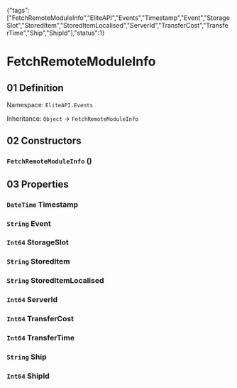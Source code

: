 {"tags":["FetchRemoteModuleInfo","EliteAPI","Events","Timestamp","Event","StorageSlot","StoredItem","StoredItemLocalised","ServerId","TransferCost","TransferTime","Ship","ShipId"],"status":1}

# FetchRemoteModuleInfo

## 01 Definition

Namespace: `EliteAPI.Events`

Inheritance: `Object` → `FetchRemoteModuleInfo`

## 02 Constructors

### `FetchRemoteModuleInfo` ()

## 03 Properties

### `DateTime` Timestamp

### `String` Event

### `Int64` StorageSlot

### `String` StoredItem

### `String` StoredItemLocalised

### `Int64` ServerId

### `Int64` TransferCost

### `Int64` TransferTime

### `String` Ship

### `Int64` ShipId

